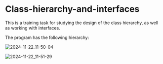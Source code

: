 # Class-hierarchy-and-interfaces
This is a training task for studying the design of the class hierarchy, as well as working with interfaces.

The program has the following hierarchy:

![2024-11-22_11-50-04](https://github.com/user-attachments/assets/e487e153-01f9-4ae8-8b3c-4fd14fd3c824)

![2024-11-22_11-51-29](https://github.com/user-attachments/assets/3686dd5e-3197-4d91-937f-96922b28a960)
